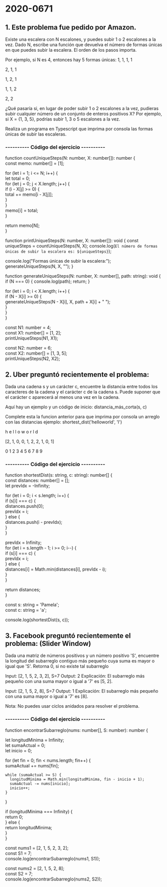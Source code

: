 # 2020-0671 

## 1. Este problema fue pedido por Amazon.
Existe una escalera con N escalones, y puedes subir 1 o 2 escalones a la vez. Dado N, escribe una función que devuelva el número de formas únicas en que puedes subir la escalera. El orden de los pasos importa.

Por ejemplo, si N es 4, entonces hay 5 formas únicas:
1, 1, 1, 1

2, 1, 1

1, 2, 1

1, 1, 2

2, 2

¿Qué pasaría si, en lugar de poder subir 1 o 2 escalones a la vez, pudieras subir cualquier número de un conjunto de enteros positivos X? Por ejemplo, si X = {1, 3, 5}, podrías subir 1, 3 o 5 escalones a la vez.

Realiza un programa en Typescript que imprima por consola las formas únicas de subir las escaleras.

### ---------- Código del ejercicio ----------

function countUniqueSteps(N: number, X: number[]): number {                                    
  const memo: number[] = [1];

  for (let i = 1; i <= N; i++) {                                                                
    let total = 0;                                                                              
    for (let j = 0; j < X.length; j++) {                                                          
      if (i - X[j] >= 0) {                                                                      
        total += memo[i - X[j]];                                                                   
        }                                                                                          
      }                                                                                      
    memo[i] = total;                                                                               
  }

  return memo[N];                                                                                  
}

function printUniqueSteps(N: number, X: number[]): void {
  const uniqueSteps = countUniqueSteps(N, X);
  console.log(`El número de formas únicas de subir la escalera es: ${uniqueSteps}`);

  console.log("Formas únicas de subir la escalera:");
  generateUniqueSteps(N, X, "");
}

function generateUniqueSteps(N: number, X: number[], path: string): void {
  if (N === 0) {
    console.log(path);
    return;
  }

  for (let i = 0; i < X.length; i++) {                                                            
    if (N - X[i] >= 0) {                                                        
      generateUniqueSteps(N - X[i], X, path + X[i] + " ");                                         
    }                                                                                              
  }                                                                                                
}

const N1: number = 4;                                                                         
const X1: number[] = [1, 2];                                                      
printUniqueSteps(N1, X1);

const N2: number = 6;                                                                          
const X2: number[] = [1, 3, 5];                                                  
printUniqueSteps(N2, X2);




## 2. Uber preguntó recientemente el problema:
Dada una cadena s y un carácter c, encuentre la distancia entre todos los caracteres de la cadena y el carácter c de la cadena s. Puede suponer que el carácter c aparecerá al menos una vez en la cadena.

Aquí hay un ejemplo y un código de inicio:
distancia_más_corta(s, c)

Complete esta la funcion anterior para que imprima por consola un arreglo con las distancias ejemplo:
shortest_dist('helloworld', 'l')

h e l l o w o r l d

[2, 1, 0, 0, 1, 2, 2, 1, 0, 1]

0 1 2 3 4 5 6 7 8 9

### ---------- Código del ejercicio ----------

function shortestDist(s: string, c: string): number[] {                                                                                                                
  const distances: number[] = [];                                                                                                                                          
  let prevIdx = -Infinity;

  for (let i = 0; i < s.length; i++) {                                                           
    if (s[i] === c) {                                                                        
      distances.push(0);                                                                    
      prevIdx = i;                                                                                
      } else {                                                                        
      distances.push(i - prevIdx);                                                                
      }                                                                                            
}

  prevIdx = Infinity;                                                                            
  for (let i = s.length - 1; i >= 0; i--) {                                                      
  if (s[i] === c) {                                                                          
    prevIdx = i;                                                                                  
  } else {                                                                              
    distances[i] = Math.min(distances[i], prevIdx - i);                                            
  }                                                                                                
}

  return distances;                                                                                
}

const s: string = 'Pamela';                                                                    
const c: string = 'a';

console.log(shortestDist(s, c)); 




## 3. Facebook preguntó recientemente el problema: (Slider Window)
Dada una matriz de números positivos y un número positivo 'S', encuentre la longitud del subarreglo contiguo más pequeño cuya suma es mayor o igual que 'S'. Retorna 0, si no existe tal subarreglo

Input: [2, 1, 5, 2, 3, 2], S=7
Output: 2
Explicación: El subarreglo más pequeño con una suma mayor o igual a '7' es [5, 2].

Input: [2, 1, 5, 2, 8], S=7
Output: 1
Explicación: El subarreglo más pequeño con una suma mayor o igual a '7' es [8].

Nota: No puedes usar ciclos anidados para resolver el problema.

### ---------- Código del ejercicio ----------

function encontrarSubarreglo(nums: number[], S: number): number {
  
  let longitudMinima = Infinity;                                                                                                                                        
  let sumaActual = 0;                                                                                                                                                     
  let inicio = 0;

  for (let fin = 0; fin < nums.length; fin++) {                                              
    sumaActual += nums[fin];

    while (sumaActual >= S) {
      longitudMinima = Math.min(longitudMinima, fin - inicio + 1); 
      sumaActual -= nums[inicio]; 
      inicio++; 
    }
  }

  if (longitudMinima === Infinity) {                                                         
  return 0;                                                                                   
  } else {                                                                                   
  return longitudMinima;                                                                           
  }                                                                                                
}

const nums1 = [2, 1, 5, 2, 3, 2];                                                                
const S1 = 7;                                                                                    
console.log(encontrarSubarreglo(nums1, S1));


const nums2 = [2, 1, 5, 2, 8];                                                                     
const S2 = 7;                                                            
console.log(encontrarSubarreglo(nums2, S2)); 
